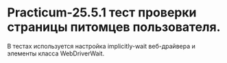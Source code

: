 # Practicum-25.5.1 тест проверки страницы питомцев пользователя.

В тестах используется настройка implicitly-wait веб-драйвера и элементы класса WebDriverWait.
